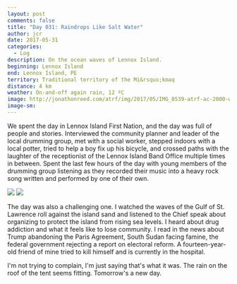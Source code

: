 ```yaml
---
layout: post
comments: false
title: "Day 031: Raindrops Like Salt Water"
author: jcr
date: 2017-05-31
categories:
  - Log
description: On the ocean waves of Lennox Island.
beginning: Lennox Island
end: Lennox Island, PE
territory: Traditional territory of the Mi&rsquo;kmaq 
distance: 4 km
weather: On-and-off again rain, 12 ºC
image: http://jonathonreed.com/atrf/img/2017/05/IMG_8539-atrf-ac-2000-web.jpg
image-sm:
---
```


We spent the day in Lennox Island First Nation, and the day was full of people and stories. Interviewed the community planner and leader of the local drumming group, met with a social worker, stepped indoors with a local potter, tried to help a boy fix up his bicycle, and crossed paths with the laughter of the receptionist of the Lennox Island Band Office multiple times in between. Spent the last few hours of the day with young members of the drumming group listening as they recorded their music into a heavy rock song written and performed by one of their own.

<img src="http://jonathonreed.com/atrf/img/2017/05/IMG_2660-atrf-jcr-2000-web.jpg">

<img src="http://jonathonreed.com/atrf/img/2017/05/IMG_8586-atrf-ac-2000-web.jpg">

The day was also a challenging one. I watched the waves of the Gulf of St. Lawrence roll against the island sand and listened to the Chief speak about organizing to protect the island from rising sea levels. I heard about drug addiction and what it feels like to lose community. I read in the news about Trump abandoning the Paris Agreement, South Sudan facing famine, the federal government rejecting a report on electoral reform. A fourteen-year-old friend of mine tried to kill himself and is currently in the hospital.

I'm not trying to complain, I'm just saying that's what it was. The rain on the roof of the tent seems fitting. Tomorrow's a new day.